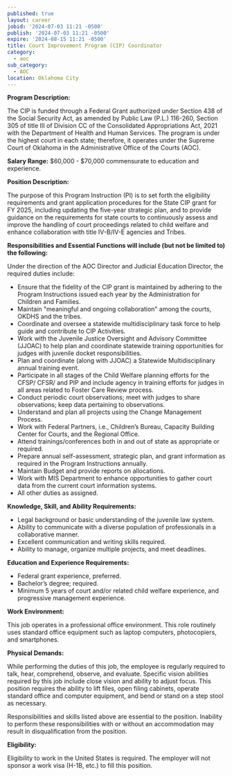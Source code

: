 ```yaml
---
published: true
layout: career
jobid: '2024-07-03 11:21 -0500'
publish: '2024-07-03 11:21 -0500'
expire: '2024-08-15 11:21 -0500'
title: Court Improvement Program (CIP) Coordinator
category:
  - aoc
sub_category:
  - AOC
location: Oklahoma City
---
```

**Program Description:**

The CIP is funded through a Federal Grant authorized under Section 438 of the Social Security Act, as amended by Public Law (P.L.) 116-260, Section 305 of title III of Division CC of the Consolidated Appropriations Act, 2021 with the Department of Health and Human Services. The program is under the highest court in each state; therefore, it operates under the Supreme Court of Oklahoma in the Administrative Office of the Courts (AOC). 

**Salary Range:** $60,000 - $70,000 commensurate to education and experience.

**Position Description:**

The purpose of this Program Instruction (PI) is to set forth the eligibility requirements and grant application procedures for the State CIP grant for FY 2025, including updating the five-year strategic plan, and to provide guidance on the requirements for state courts to continuously assess and improve the handling of court proceedings related to child welfare and enhance collaboration with title IV-B/IV-E agencies and Tribes. 

**Responsibilities and Essential Functions will include (but not be limited to) the following:**

Under the direction of the AOC Director and Judicial Education Director, the required duties include:

- Ensure that the fidelity of the CIP grant is maintained by adhering to the Program Instructions issued each year by the Administration for Children and Families.
- Maintain "meaningful and ongoing collaboration" among the courts, OKDHS and the tribes. 
- Coordinate and oversee a statewide multidisciplinary task force to help guide and contribute to CIP Activities.
- Work with the Juvenile Justice Oversight and Advisory Committee (JJOAC) to help plan and coordinate statewide training opportunities for judges with juvenile docket responsibilities.
- Plan and coordinate (along with JJOAC) a Statewide Multidisciplinary annual training event.
- Participate in all stages of the Child Welfare planning efforts for the CFSP/ CFSR/ and PIP and include agency in training efforts for judges in all areas related to Foster Care Review process.
- Conduct periodic court observations; meet with judges to share observations; keep data pertaining to observations.
- Understand and plan all projects using the Change Management Process.
- Work with Federal Partners, i.e., Children’s Bureau, Capacity Building Center for Courts, and the Regional Office.
- Attend trainings/conferences both in and out of state as appropriate or required.
- Prepare annual self-assessment, strategic plan, and grant information as required in the Program Instructions annually.
- Maintain Budget and provide reports on allocations.
- Work with MIS Department to enhance opportunities to gather court data from the current court information systems.
- All other duties as assigned.

**Knowledge, Skill, and Ability Requirements:**

- Legal background or basic understanding of the juvenile law system.
- Ability to communicate with a diverse population of professionals in a collaborative manner.
- Excellent communication and writing skills required.
- Ability to manage, organize multiple projects, and meet deadlines.

**Education and Experience Requirements:**

- Federal grant experience, preferred.
- Bachelor’s degree; required.
- Minimum 5 years of court and/or related child welfare experience, and progressive management experience.

**Work Environment:**

This job operates in a professional office environment. This role routinely uses standard office equipment such as laptop computers, photocopiers, and smartphones. 

**Physical Demands:**

While performing the duties of this job, the employee is regularly required to talk, hear, comprehend, observe, and evaluate. Specific vision abilities required by this job include close vision and ability to adjust focus. This position requires the ability to lift files, open filing cabinets, operate standard office and computer equipment, and bend or stand on a step stool as necessary.  

Responsibilities and skills listed above are essential to the position. Inability to perform these responsibilities with or without an accommodation may result in disqualification from the position. 

**Eligibility:** 

Eligibility to work in the United States is required. The employer will not sponsor a work visa (H-1B, etc.) to fill this position.
